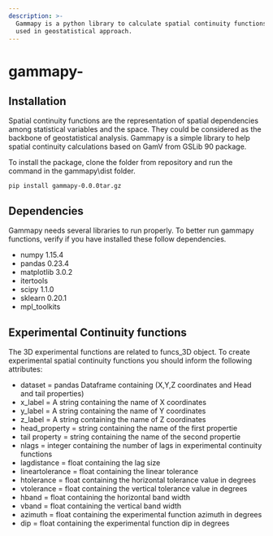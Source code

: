 ```yaml
---
description: >-
  Gammapy is a python library to calculate spatial continuity functions commonly
  used in geostatistical approach.
---
```


# gammapy-

## Installation

Spatial continuity functions are the representation of spatial dependencies among statistical variables and the space. They could be considered as the backbone of geostatistical analysis. Gammapy is a simple library to help spatial continuity calculations based on GamV from GSLib 90 package. 

To install the package, clone the folder from repository and run the command in the gammapy\dist folder. 

```text
pip install gammapy-0.0.0tar.gz
```

## Dependencies 

Gammapy needs several libraries to run properly. To better run gammapy functions, verify if you have installed these follow dependencies.

* numpy 1.15.4
* pandas 0.23.4
* matplotlib 3.0.2
* itertools 
* scipy 1.1.0
* sklearn 0.20.1
* mpl\_toolkits 

## Experimental Continuity functions 

The 3D experimental functions are related to funcs\_3D object. To create experimental spatial continuity functions you should inform the following attributes:

* dataset = pandas Dataframe containing \(X,Y,Z coordinates and Head and tail properties\)
* x\_label = A string containing the name of X coordinates
* y\_label = A string containing the name of Y coordinates
* z\_label = A string containing the name of Z coordinates
* head\_property = string containing the name of the first propertie
* tail property = string containing the name of the second propertie
* nlags = integer containing the number of lags in experimental continuity functions
* lagdistance = float containing the lag size
* lineartolerance = float containing the linear tolerance
* htolerance = float containing the horizontal tolerance value in degrees
* vtolerance = float containing the vertical tolerance value in degrees
* hband = float containing the horizontal band width
* vband = float containing the vertical band width
* azimuth = float containing the experimental function azimuth in degrees
* dip = float containing the experimental function dip in degrees











